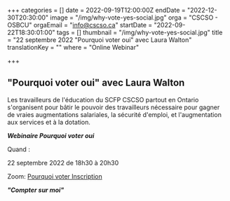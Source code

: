 +++
categories = []
date = 2022-09-19T12:00:00Z
endDate = "2022-12-30T20:30:00"
image = "/img/why-vote-yes-social.jpg"
orga = "CSCSO - OSBCU"
orgaEmail = "info@cscso.ca"
startDate = "2022-09-22T18:30:01:00"
tags = []
thumbnail = "/img/why-vote-yes-social.jpg"
title = "22 septembre 2022 \"Pourquoi voter oui\" avec Laura Walton"
translationKey = ""
where = "Online Webinar"

+++
## "Pourquoi voter oui" avec Laura Walton

Les travailleurs de l'éducation du SCFP CSCSO partout en Ontario s'organisent pour bâtir le pouvoir des travailleurs nécessaire pour gagner de vraies augmentations salariales, la sécurité d'emploi, et l'augmentation aux services et à la dotation.

**_Webinaire Pourquoi voter oui_**

Quand : 

22 septembre 2022 de 18h30 à 20h30

Zoom: [Pourquoi voter Inscription](https://us02web.zoom.us/webinar/register/WN_Eli2YaqCQHil8RFZFz7S9A)

**_"Compter sur moi"_**